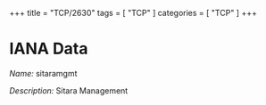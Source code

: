 +++
title = "TCP/2630"
tags = [ "TCP" ]
categories = [ "TCP" ]
+++

# IANA Data

_Name:_ sitaramgmt

_Description:_ Sitara Management

